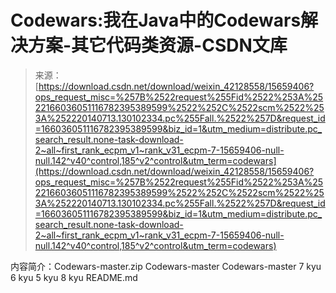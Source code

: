 <!--yml
category: codewars
date: 2022-08-13 11:27:54
-->

# Codewars:我在Java中的Codewars解决方案-其它代码类资源-CSDN文库

> 来源：[https://download.csdn.net/download/weixin_42128558/15659406?ops_request_misc=%257B%2522request%255Fid%2522%253A%2522166036051116782395389599%2522%252C%2522scm%2522%253A%252220140713.130102334.pc%255Fall.%2522%257D&request_id=166036051116782395389599&biz_id=1&utm_medium=distribute.pc_search_result.none-task-download-2~all~first_rank_ecpm_v1~rank_v31_ecpm-7-15659406-null-null.142^v40^control,185^v2^control&utm_term=codewars](https://download.csdn.net/download/weixin_42128558/15659406?ops_request_misc=%257B%2522request%255Fid%2522%253A%2522166036051116782395389599%2522%252C%2522scm%2522%253A%252220140713.130102334.pc%255Fall.%2522%257D&request_id=166036051116782395389599&biz_id=1&utm_medium=distribute.pc_search_result.none-task-download-2~all~first_rank_ecpm_v1~rank_v31_ecpm-7-15659406-null-null.142^v40^control,185^v2^control&utm_term=codewars)

内容简介：Codewars-master.zip Codewars-master Codewars-master 7 kyu 6 kyu 5 kyu 8 kyu README.md